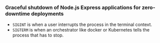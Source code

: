 ### Graceful shutdown of Node.js Express applications for zero-downtime deployments

* `SIGINT` is when a user interrupts the process in the terminal context.
* `SIGTERM` is when an orchestrator like docker or Kubernetes tells the process that has to stop.
